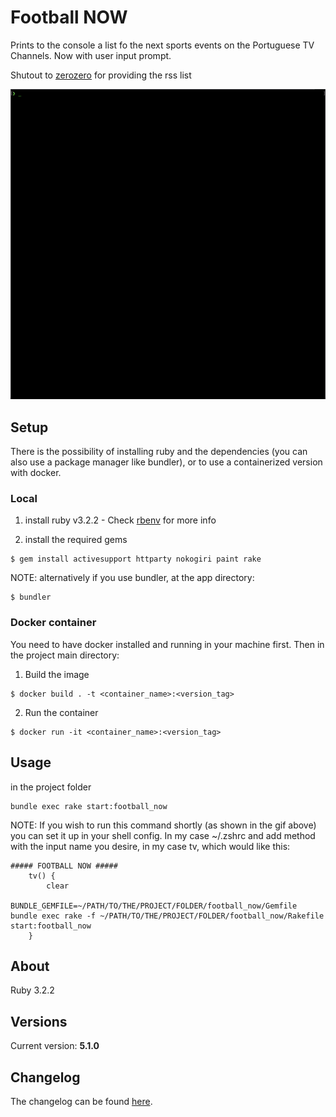 # Football NOW

Prints to the console a list fo the next sports events on the Portuguese TV Channels. Now with user input prompt.

Shutout to [zerozero](https://www.zerozero.pt/rss/zapping.php) for providing the rss list

![Demo gif](https://github.com/wmanica/football_now/blob/master/blob/preview.gif)

## Setup
There is the possibility of installing ruby and the dependencies (you can also use a package manager like bundler), or
to use a containerized version with docker.

### Local
1) install ruby v3.2.2 - Check [rbenv](https://github.com/rbenv/rbenv) for more info

2) install the required gems
```
$ gem install activesupport httparty nokogiri paint rake
```
NOTE: alternatively if you use bundler, at the app directory:
```
$ bundler
```

### Docker container
You need to have docker installed and running in your machine first. Then in the project main directory:

1) Build the image
```
$ docker build . -t <container_name>:<version_tag>
```
2) Run the container
```
$ docker run -it <container_name>:<version_tag>
```

## Usage

in the project folder
```
bundle exec rake start:football_now
```
NOTE: If you wish to run this command shortly (as shown in the gif above) you can set it up in your shell config. In my case ~/.zshrc and add method with the input name you desire, in my case tv, which would like this:
```
##### FOOTBALL NOW #####
	tv() {
		clear
		BUNDLE_GEMFILE=~/PATH/TO/THE/PROJECT/FOLDER/football_now/Gemfile bundle exec rake -f ~/PATH/TO/THE/PROJECT/FOLDER/football_now/Rakefile start:football_now 
	}
```

## About

Ruby 3.2.2

## Versions

Current version: **5.1.0**

## Changelog

The changelog can be found [here](changelog.md).

